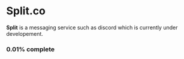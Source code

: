 # Split.co

**Split** is a messaging service such as discord which is currently under developement.

### 0.01% complete 